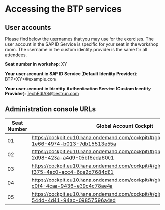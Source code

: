 # Accessing the BTP services

## User accounts

Please find below the usernames that you may use for the exercises. The user account in the SAP ID Service is specific for your seat in the workshop room. The username in the custom identity provider is the same for all attendees. 

**Seat number in workshop**: XY

**Your user account in SAP ID Service (Default Identity Provider)**: BTP\<XY\>@example.com  

**Your user account in Identity Authentication Service (Custom Identity Provider)**: TechEdIAS@bestrun.com

## Administration console URLs
  
| Seat Number | Global Account Cockpit | Identity Authentication Service console |
| ----------- | ---------------------- | --------------------------------------- |
| 01 | https://cockpit.eu10.hana.ondemand.com/cockpit/#/globalaccount/e286338d-1e66-4974-b013-7db15513e55a | https://bestrun01.accounts.ondemand.com/admin/ |
| 02 | https://cockpit.eu10.hana.ondemand.com/cockpit/#/globalaccount/0905619e-2d98-423a-a4d9-05bf6eda6001 | https://bestrun02.accounts.ondemand.com/admin/ |
| 03 | https://cockpit.eu10.hana.ondemand.com/cockpit/#/globalaccount/053932d4-f375-4ad0-acc4-6de2d7684d81 | https://bestrun03.accounts.ondemand.com/admin/ |
| 04 | https://cockpit.eu10.hana.ondemand.com/cockpit/#/globalaccount/c9b1abb8-c0f4-4caa-9436-e39c4c78ae4a | https://bestrun04.accounts.ondemand.com/admin/ |
| 05 | https://cockpit.eu10.hana.ondemand.com/cockpit/#/globalaccount/2675c01d-544d-4d41-94ac-09857596a4ed | https://bestrun05.accounts.ondemand.com/admin/ |

